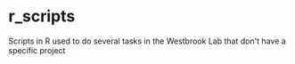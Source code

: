 # r_scripts
Scripts in R used to do several tasks in the Westbrook Lab that don't have a specific project
